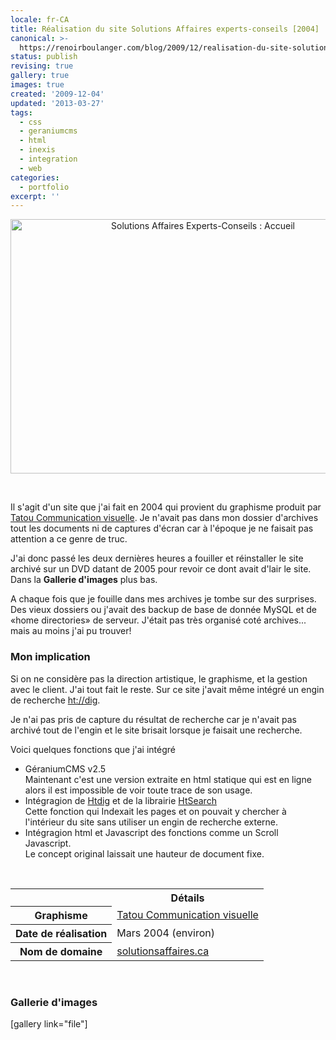 ```yaml
---
locale: fr-CA
title: Réalisation du site Solutions Affaires experts-conseils [2004]
canonical: >-
  https://renoirboulanger.com/blog/2009/12/realisation-du-site-solutions-affaires-experts-conseils-2004/
status: publish
revising: true
gallery: true
images: true
created: '2009-12-04'
updated: '2013-03-27'
tags:
  - css
  - geraniumcms
  - html
  - inexis
  - integration
  - web
categories:
  - portfolio
excerpt: ''
---
```


<center><img src="http://renoirboulanger.com/wp-content/uploads/2009/12/screenshot_saffaires_home.png" alt="Solutions Affaires Experts-Conseils : Accueil" title="Solutions Affaires Experts-Conseils : Accueil" width="600" height="407" class="size-full wp-image-1465" /></center>
<p>&nbsp;</p>
<p>Il s'agit d'un site que j'ai fait en 2004 qui provient du graphisme produit par <a href="http://www.tatou.ca/">Tatou Communication visuelle</a>. Je n'avait pas dans mon dossier d'archives tout les documents ni de captures d'écran car à l'époque je ne faisait pas attention a ce genre de truc.</p>
<!--more-->
<p> J'ai donc passé les deux dernières heures a fouiller et réinstaller le site archivé sur un DVD datant de 2005 pour revoir ce dont avait d'lair le site. Dans la <strong>Gallerie d'images</strong> plus bas.</p>

<p>A chaque fois que je fouille dans mes archives je tombe sur des surprises. Des vieux dossiers ou j'avait des backup de base de donnée MySQL et de «home directories» de serveur. J'était pas très organisé coté archives... mais au moins j'ai pu trouver!</p>

<h3>Mon implication</h3>
<p>Si on ne considère pas la direction artistique, le graphisme, et la gestion avec le client. J'ai tout fait le reste. Sur ce site j'avait même intégré un engin de recherche <a href="http://www.htdig.org/">ht://dig</a>.</p>
<p> Je n'ai pas pris de capture du résultat de recherche car je n'avait pas archivé tout de l'engin et le site brisait lorsque je faisait une recherche.</p>
<p>Voici quelques fonctions que j'ai intégré</p>
<ul>
  <li>GéraniumCMS v2.5<br />
  <span>Maintenant c'est une version extraite en html statique qui est en ligne alors il est impossible de voir toute trace de son usage.</span></li>
  <li>Intégragion de <a href="http://www.htdig.org/">Htdig</a> et de la librairie <a href="http://www.htdig.org/htsearch.html">HtSearch</a><br /><span>Cette fonction qui Indexait les pages et on pouvait y chercher à l'intérieur du site sans utiliser un engin de recherche externe.</span></li>
  <li>Intégragion html et Javascript des fonctions comme un Scroll Javascript.<br />
  <span>Le concept original laissait une hauteur de document fixe.</span></li>
</ul>
<p>&nbsp;</p>
<table class="dltable" border="0" cellspacing="0">
<tbody>
<tr>
<th class="nobg"></th>
<th scope="col">Détails</th>
</tr>
<tr>
<th class="spec" scope="row">Graphisme</th>
<td><a href="http://www.tatou.ca/">Tatou Communication visuelle</a></td>
</tr>
<tr>
<th class="spec" scope="row">Date de réalisation</th>
<td>Mars 2004 (environ)</td>
</tr>
<tr>
<th class="spec" scope="row">Nom de domaine</th>
<td><a href="http://www.solutionsaffaires.ca/">solutionsaffaires.ca</a></td>
</tr>
</tbody>
</table>
<p>&nbsp;</p>
<h3>Gallerie d'images</h3>
<p>[gallery link="file"]</p>